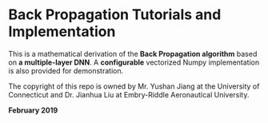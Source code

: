 # Back Propagation Tutorials and Implementation
This is a mathematical derivation of the **Back Propagation algorithm** based on **a multiple-layer DNN**.  A **configurable** vectorized Numpy implementation is also provided for demonstration.

The copyright of this repo is owned by Mr. Yushan Jiang at the University of Connecticut and Dr. Jianhua Liu at Embry-Riddle Aeronautical University.

**February 2019**
